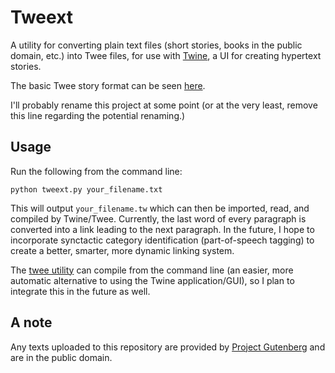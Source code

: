 # Tweext

A utility for converting plain text files (short stories, books in the public domain, etc.) into Twee files, for use with [Twine](http://twinery.org/), a UI for creating hypertext stories.

The basic Twee story format can be seen [here](http://twinery.org/wiki/writing_source_code_files).

I'll probably rename this project at some point (or at the very least, remove this line regarding the potential renaming.)

## Usage

Run the following from the command line:

    python tweext.py your_filename.txt

This will output ``your_filename.tw`` which can then be imported, read, and compiled by Twine/Twee. Currently, the last word of every paragraph is converted into a link leading to the next paragraph. In the future, I hope to incorporate synctactic category identification (part-of-speech tagging) to create a better, smarter, more dynamic linking system.

The [twee utility](https://github.com/tweecode/twee) can compile from the command line (an easier, more automatic alternative to using the Twine application/GUI), so I plan to integrate this in the future as well.

## A note

Any texts uploaded to this repository are provided by [Project Gutenberg](http://www.gutenberg.org/) and are in the public domain.